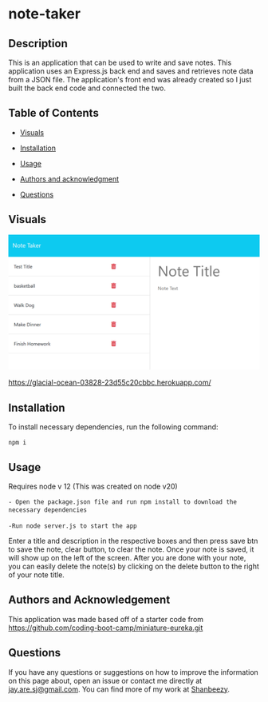 # note-taker


## Description

This is an application that can be used to write and save notes. This application uses an Express.js back end and saves and retrieves note data from a JSON file. The application's front end was already created so I just built the back end code and connected the two.

## Table of Contents

* [Visuals](#visuals)

* [Installation](#installation)

* [Usage](#usage)

* [Authors and acknowledgment](#authorsandacknowledgment)

* [Questions](questions)

## Visuals

![Note Taker Screenshot](<Screenshot 2024-04-27 232611.png>)

https://glacial-ocean-03828-23d55c20cbbc.herokuapp.com/

## Installation

To install necessary dependencies, run the following command:

```
npm i
```

## Usage

Requires node v 12 (This was created on node v20) 

    - Open the package.json file and run npm install to download the necessary dependencies 

    -Run node server.js to start the app
     
Enter a title and description in the respective boxes and then press save btn to save the note, clear button, to clear the note. Once your note is saved, it will show up on the left of the screen. After you are done with your note, you can easily delete the note(s) by clicking on the delete button to the right of your note title.

## Authors and Acknowledgement
This application was made based off of a starter code from https://github.com/coding-boot-camp/miniature-eureka.git

## Questions

If you have any questions or suggestions on how to improve the information on this page about, open an issue or contact me directly at jay.are.sj@gmail.com. You can find more of my work at [Shanbeezy](https://github.com/Shanbeezy/).
